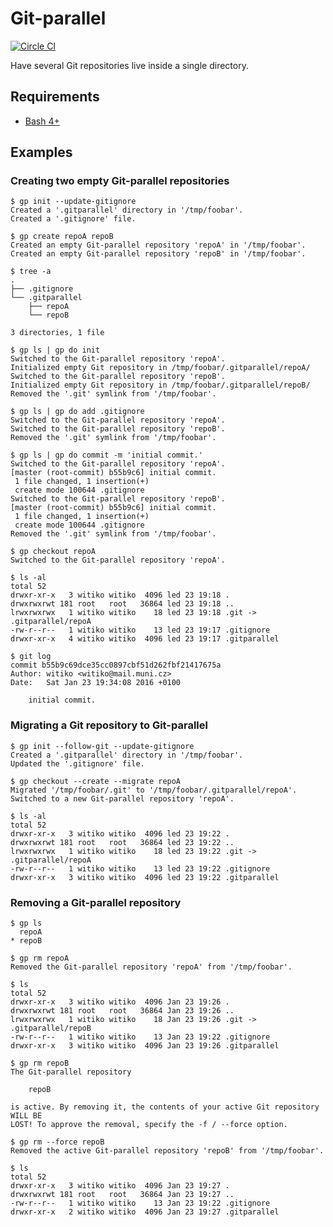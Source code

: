 # Git-parallel

[![Circle CI](https://img.shields.io/circleci/project/Witiko/git-parallel/master.svg)](https://circleci.com/gh/Witiko/git-parallel)

Have several Git repositories live inside a single directory.

## Requirements

 * [Bash 4+](https://www.gnu.org/software/bash/)

## Examples
### Creating two empty Git-parallel repositories

	$ gp init --update-gitignore
	Created a '.gitparallel' directory in '/tmp/foobar'.
	Created a '.gitignore' file.

	$ gp create repoA repoB
	Created an empty Git-parallel repository 'repoA' in '/tmp/foobar'.
	Created an empty Git-parallel repository 'repoB' in '/tmp/foobar'.

	$ tree -a
	.
	├── .gitignore
	└── .gitparallel
		├── repoA
		└── repoB

	3 directories, 1 file

	$ gp ls | gp do init
	Switched to the Git-parallel repository 'repoA'.
	Initialized empty Git repository in /tmp/foobar/.gitparallel/repoA/
	Switched to the Git-parallel repository 'repoB'.
	Initialized empty Git repository in /tmp/foobar/.gitparallel/repoB/
	Removed the '.git' symlink from '/tmp/foobar'.

	$ gp ls | gp do add .gitignore
	Switched to the Git-parallel repository 'repoA'.
	Switched to the Git-parallel repository 'repoB'.
	Removed the '.git' symlink from '/tmp/foobar'.

	$ gp ls | gp do commit -m 'initial commit.'
	Switched to the Git-parallel repository 'repoA'.
	[master (root-commit) b55b9c6] initial commit.
	 1 file changed, 1 insertion(+)
	 create mode 100644 .gitignore
	Switched to the Git-parallel repository 'repoB'.
	[master (root-commit) b55b9c6] initial commit.
	 1 file changed, 1 insertion(+)
	 create mode 100644 .gitignore
	Removed the '.git' symlink from '/tmp/foobar'.

	$ gp checkout repoA
	Switched to the Git-parallel repository 'repoA'.

	$ ls -al
	total 52
	drwxr-xr-x   3 witiko witiko  4096 led 23 19:18 .
	drwxrwxrwt 181 root   root   36864 led 23 19:18 ..
	lrwxrwxrwx   1 witiko witiko    18 led 23 19:18 .git -> .gitparallel/repoA
	-rw-r--r--   1 witiko witiko    13 led 23 19:17 .gitignore
	drwxr-xr-x   4 witiko witiko  4096 led 23 19:17 .gitparallel

	$ git log
	commit b55b9c69dce35cc0897cbf51d262fbf21417675a
	Author: witiko <witiko@mail.muni.cz>
	Date:   Sat Jan 23 19:34:08 2016 +0100

	    initial commit.

### Migrating a Git repository to Git-parallel

	$ gp init --follow-git --update-gitignore
	Created a '.gitparallel' directory in '/tmp/foobar'.
	Updated the '.gitignore' file.

	$ gp checkout --create --migrate repoA
	Migrated '/tmp/foobar/.git' to '/tmp/foobar/.gitparallel/repoA'.
	Switched to a new Git-parallel repository 'repoA'.

	$ ls -al
	total 52
	drwxr-xr-x   3 witiko witiko  4096 led 23 19:22 .
	drwxrwxrwt 181 root   root   36864 led 23 19:22 ..
	lrwxrwxrwx   1 witiko witiko    18 led 23 19:22 .git -> .gitparallel/repoA
	-rw-r--r--   1 witiko witiko    13 led 23 19:22 .gitignore
	drwxr-xr-x   3 witiko witiko  4096 led 23 19:22 .gitparallel

### Removing a Git-parallel repository

	$ gp ls
	  repoA
	* repoB

	$ gp rm repoA
	Removed the Git-parallel repository 'repoA' from '/tmp/foobar'.

	$ ls
	total 52
	drwxr-xr-x   3 witiko witiko  4096 Jan 23 19:26 .
	drwxrwxrwt 181 root   root   36864 Jan 23 19:26 ..
	lrwxrwxrwx   1 witiko witiko    18 Jan 23 19:26 .git -> .gitparallel/repoB
	-rw-r--r--   1 witiko witiko    13 Jan 23 19:22 .gitignore
	drwxr-xr-x   3 witiko witiko  4096 Jan 23 19:26 .gitparallel

	$ gp rm repoB
	The Git-parallel repository

		repoB

	is active. By removing it, the contents of your active Git repository WILL BE
	LOST! To approve the removal, specify the -f / --force option.

	$ gp rm --force repoB
	Removed the active Git-parallel repository 'repoB' from '/tmp/foobar'.

	$ ls
	total 52
	drwxr-xr-x   3 witiko witiko  4096 Jan 23 19:27 .
	drwxrwxrwt 181 root   root   36864 Jan 23 19:27 ..
	-rw-r--r--   1 witiko witiko    13 Jan 23 19:22 .gitignore
	drwxr-xr-x   2 witiko witiko  4096 Jan 23 19:27 .gitparallel
